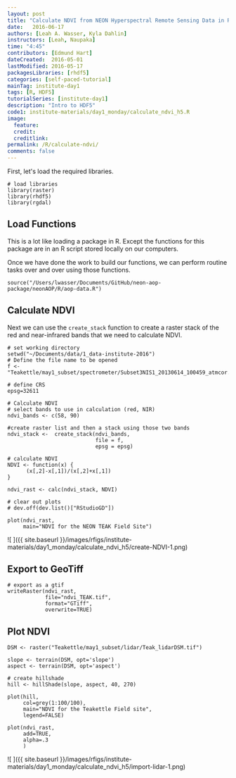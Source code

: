 ```yaml
---
layout: post
title: "Calculate NDVI from NEON Hyperspectral Remote Sensing Data in R"
date:   2016-06-17
authors: [Leah A. Wasser, Kyla Dahlin]
instructors: [Leah, Naupaka]
time: "4:45"
contributors: [Edmund Hart]
dateCreated:  2016-05-01
lastModified: 2016-05-17
packagesLibraries: [rhdf5]
categories: [self-paced-tutorial]
mainTag: institute-day1
tags: [R, HDF5]
tutorialSeries: [institute-day1]
description: "Intro to HDF5"
code1: institute-materials/day1_monday/calculate_ndvi_h5.R
image:
  feature:
  credit:
  creditlink:
permalink: /R/calculate-ndvi/
comments: false
---
```


First, let's load the required libraries.


    # load libraries
    library(raster)
    library(rhdf5)
    library(rgdal)

## Load Functions

This is a lot like loading a package in R. Except the functions for this package
are in an R script stored locally on our computers.

Once we have done the work to build our functions, we can perform routine tasks
over and over using those functions.


    source("/Users/lwasser/Documents/GitHub/neon-aop-package/neonAOP/R/aop-data.R")


## Calculate NDVI

Next we can use the `create_stack` function to create a raster stack of the
red and near-infrared bands that we need to calculate NDVI.


    # set working directory
    setwd("~/Documents/data/1_data-institute-2016")
    # Define the file name to be opened
    f <- "Teakettle/may1_subset/spectrometer/Subset3NIS1_20130614_100459_atmcor.h5"
    
    # define CRS
    epsg=32611
    
    # Calculate NDVI
    # select bands to use in calculation (red, NIR)
    ndvi_bands <- c(58, 90)
    
    #create raster list and then a stack using those two bands
    ndvi_stack <-  create_stack(ndvi_bands,
                                file = f,
                                epsg = epsg)
    
    # calculate NDVI
    NDVI <- function(x) {
    	  (x[,2]-x[,1])/(x[,2]+x[,1])
    }
    
    ndvi_rast <- calc(ndvi_stack, NDVI)
    
    # clear out plots
    # dev.off(dev.list()["RStudioGD"])
    
    plot(ndvi_rast,
         main="NDVI for the NEON TEAK Field Site")

![ ]({{ site.baseurl }}/images/rfigs/institute-materials/day1_monday/calculate_ndvi_h5/create-NDVI-1.png)

## Export to GeoTiff


    # export as a gtif
    writeRaster(ndvi_rast,
                file="ndvi_TEAK.tif",
                format="GTiff",
                overwrite=TRUE)

## Plot NDVI


    DSM <- raster("Teakettle/may1_subset/lidar/Teak_lidarDSM.tif")  
    
    slope <- terrain(DSM, opt='slope')
    aspect <- terrain(DSM, opt='aspect')
    
    # create hillshade
    hill <- hillShade(slope, aspect, 40, 270)
    
    plot(hill,
         col=grey(1:100/100),
         main="NDVI for the Teakettle Field site",
         legend=FALSE)
    
    plot(ndvi_rast,
         add=TRUE,
         alpha=.3
         )

![ ]({{ site.baseurl }}/images/rfigs/institute-materials/day1_monday/calculate_ndvi_h5/import-lidar-1.png)
